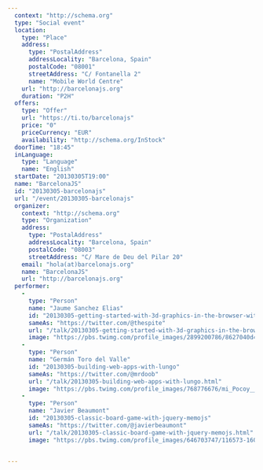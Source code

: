 ```yaml
---
  context: "http://schema.org"
  type: "Social event"
  location: 
    type: "Place"
    address: 
      type: "PostalAddress"
      addressLocality: "Barcelona, Spain"
      postalCode: "08001"
      streetAddress: "C/ Fontanella 2"
      name: "Mobile World Centre"
    url: "http://barcelonajs.org"
    duration: "P2H"
  offers: 
    type: "Offer"
    url: "https://ti.to/barcelonajs"
    price: "0"
    priceCurrency: "EUR"
    availability: "http://schema.org/InStock"
  doorTime: "18:45"
  inLanguage: 
    type: "Language"
    name: "English"
  startDate: "20130305T19:00"
  name: "BarcelonaJS"
  id: "20130305-barcelonajs"
  url: "/event/20130305-barcelonajs"
  organizer: 
    context: "http://schema.org"
    type: "Organization"
    address: 
      type: "PostalAddress"
      addressLocality: "Barcelona, Spain"
      postalCode: "08003"
      streetAddress: "C/ Mare de Deu del Pilar 20"
    email: "hola(at)barcelonajs.org"
    name: "BarcelonaJS"
    url: "http://barcelonajs.org"
  performer: 
    - 
      type: "Person"
      name: "Jaume Sanchez Elias"
      id: "20130305-getting-started-with-3d-graphics-in-the-browser-with-webgl-and-threejs"
      sameAs: "https://twitter.com/@thespite"
      url: "/talk/20130305-getting-started-with-3d-graphics-in-the-browser-with-webgl-and-threejs.html"
      image: "https://pbs.twimg.com/profile_images/2899200786/8627040d4affe3d9ff80c9e861f8ba34.png"
    - 
      type: "Person"
      name: "Germán Toro del Valle"
      id: "20130305-building-web-apps-with-lungo"
      sameAs: "https://twitter.com/@mrdoob"
      url: "/talk/20130305-building-web-apps-with-lungo.html"
      image: "https://pbs.twimg.com/profile_images/768776676/mi_Pocoy__Messenger.jpg"
    - 
      type: "Person"
      name: "Javier Beaumont"
      id: "20130305-classic-board-game-with-jquery-memojs"
      sameAs: "https://twitter.com/@javierbeaumont"
      url: "/talk/20130305-classic-board-game-with-jquery-memojs.html"
      image: "https://pbs.twimg.com/profile_images/646703747/116573-160-20100121214957.jpeg"


---
```

